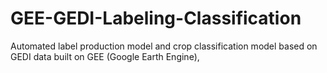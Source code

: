 # GEE-GEDI-Labeling-Classification
Automated label production model and crop classification model based on GEDI data built on GEE (Google Earth Engine),
